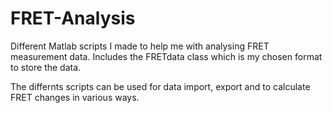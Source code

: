 # FRET-Analysis


Different Matlab scripts I made to help me with analysing FRET measurement data. Includes the FRETdata class which is my chosen format to store the data.

The differnts scripts can be used for data import, export and to calculate FRET changes in various ways. 
